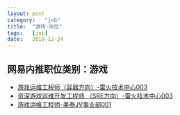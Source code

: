 ```yaml
---
layout:	post
category:	"job"
title:	"游戏-岗位"
tags:	[job]
date:	2019-12-24
---
```

## 网易内推职位类别：游戏
- [游戏运维工程师（容器方向）-雷火技术中心003](http://mobile.bole.netease.com/bole/boleDetail?id=16051&employeeId=346f03c3cda5f04c&key=all)
- [资深游戏运维开发工程师 （SRE方向）-雷火技术中心003](http://mobile.bole.netease.com/bole/boleDetail?id=15966&employeeId=346f03c3cda5f04c&key=all)
- [游戏运维工程师-美泰JV事业部001](http://mobile.bole.netease.com/bole/boleDetail?id=12361&employeeId=346f03c3cda5f04c&key=all)
